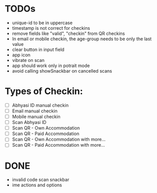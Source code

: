 # TODOs
- unique-id to be in uppercase
- timestamp is not correct for checkins
- remove fields like "valid", "checkin" from QR checkins
- In email or mobile checkin, the age-group needs to be only the last value
- clear button in input field
- app icon
- vibrate on scan
- app should work only in potrait mode
- avoid calling showSnackbar on cancelled scans

# Types of Checkin:
- [ ] Abhyasi ID manual checkin
- [ ] Email manual checkin
- [ ] Mobile manual checkin
- [ ] Scan Abhyasi ID
- [ ] Scan QR - Own Accommodation
- [ ] Scan QR - Paid Accommodation
- [ ] Scan QR - Own Accommodation with more...
- [ ] Scan QR - Paid Accommodation with more...

# DONE
- invalid code scan snackbar
- ime actions and options
